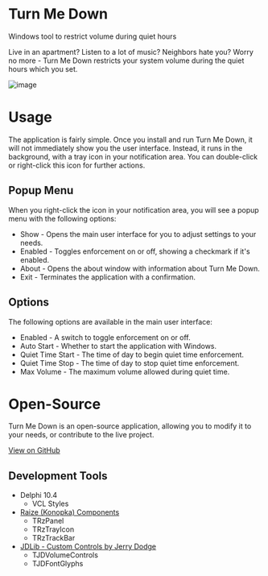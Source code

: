 # Turn Me Down
Windows tool to restrict volume during quiet hours

Live in an apartment? Listen to a lot of music? Neighbors hate you? Worry no more - Turn Me Down restricts your system volume during the quiet hours which you set. 

![image](https://github.com/user-attachments/assets/5a55e30b-9113-40ce-8d58-429e79e3c16c)


# Usage

The application is fairly simple. Once you install and run Turn Me Down, it will not immediately show you the user interface. Instead, it runs in the background, with a tray icon in your notification area. You can double-click or right-click this icon for further actions.

## Popup Menu

When you right-click the icon in your notification area, you will see a popup menu with the following options:

- Show - Opens the main user interface for you to adjust settings to your needs.
- Enabled - Toggles enforcement on or off, showing a checkmark if it's enabled.
- About - Opens the about window with information about Turn Me Down.
- Exit - Terminates the application with a confirmation.

## Options

The following options are available in the main user interface:

- Enabled - A switch to toggle enforcement on or off.
- Auto Start - Whether to start the application with Windows.
- Quiet Time Start - The time of day to begin quiet time enforcement.
- Quiet Time Stop - The time of day to stop quiet time enforcement.
- Max Volume - The maximum volume allowed during quiet time.

# Open-Source

Turn Me Down is an open-source application, allowing you to modify it to your needs, or contribute to the live project.

[View on GitHub](https://github.com/djjd47130/TurnMeDown)

## Development Tools

- Delphi 10.4
  - VCL Styles
- [Raize (Konopka) Components](https://raize.com/forums/forum/konopka-signature-vcl-controls-formerly-raize-components/)
  - TRzPanel
  - TRzTrayIcon
  - TRzTrackBar
- [JDLib - Custom Controls by Jerry Dodge](https://github.com/djjd47130/JDLib)
  -  TJDVolumeControls
  -  TJDFontGlyphs



